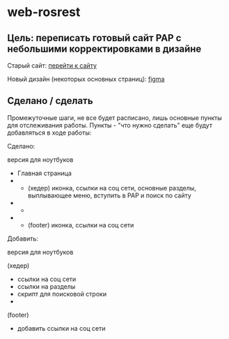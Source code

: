 # web-rosrest

## Цель: переписать готовый сайт РАР с небольшими корректировками в дизайне

Старый сайт: [перейти к сайту](https://rosrest.com)

Новый дизайн (некоторых основных страниц): [figma](https://www.figma.com/design/Hdc5sMqIHLGivMOkIl90iB/%D0%9F%D1%80%D0%BE%D0%B5%D0%BA%D1%82%D1%8B%2F%D0%B4%D0%B8%D0%B7%D0%B0%D0%B9%D0%BD%D1%8B-%D1%81%D0%B0%D0%B9%D1%82%D0%BE%D0%B2-2024?node-id=100-260)


## Сделано / сделать

Промежуточные шаги, не все будет расписано, лишь основные пункты для отслеживания работы. Пункты - "что нужно сделать" 
еще будут добавляться в ходе работы:

Сделано:

версия для ноутбуков

- Главная страница
- - (хедер) иконка, ссылки на соц сети, основные разделы, выплывающее меню, вступить в РАР и поиск по сайту
- - 
- - (footer) иконка, ссылки на соц сети

Добавить: 

версия для ноутбуков

(хедер)

- ссылки на соц сети
- ссылки на разделы
- скрипт для поисковой строки
- 

(footer)

- добавить ссылки на соц сети
